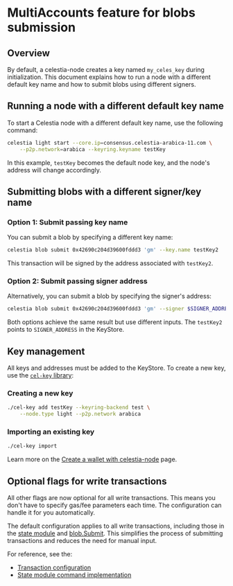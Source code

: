 # MultiAccounts feature for blobs submission

## Overview

By default, a celestia-node creates a key named `my_celes_key` during
initialization. This document explains how to run a node with a different
default key name and how to submit blobs using different signers.

## Running a node with a different default key name

To start a Celestia node with a different default key name, use the following
command:

```sh
celestia light start --core.ip=consensus.celestia-arabica-11.com \
    --p2p.network=arabica --keyring.keyname testKey
```

In this example, `testKey` becomes the default node key, and the
node's address will change accordingly.

## Submitting blobs with a different signer/key name

### Option 1: Submit passing key name

You can submit a blob by specifying a different key name:

```sh
celestia blob submit 0x42690c204d39600fddd3 'gm' --key.name testKey2
```

This transaction will be signed by the address associated with `testKey2`.

### Option 2: Submit passing signer address

Alternatively, you can submit a blob by specifying the signer's address:

```sh
celestia blob submit 0x42690c204d39600fddd3 'gm' --signer $SIGNER_ADDRESS
```

Both options achieve the same result but use different inputs. The
`testKey2` points to `SIGNER_ADDRESS` in the KeyStore.

## Key management

All keys and addresses must be added to the KeyStore. To create a new key,
use the [`cel-key` library](https://github.com/celestiaorg/celestia-node/blob/main/cmd/cel-key/main.go):

### Creating a new key

```sh
./cel-key add testKey --keyring-backend test \
    --node.type light --p2p.network arabica
```

### Importing an existing key

```sh
./cel-key import
```
Learn more on the
[Create a wallet with celestia-node](/tutorials/celestia-node-key.md#create-a-wallet-with-celestia-node)
page.

## Optional flags for write transactions

All other flags are now optional for all write transactions. This
means you don't have to specify gas/fee parameters each time.
The configuration can handle it for you automatically.


The default configuration applies to all write transactions,
including those in the [state module](https://node-rpc-docs.celestia.org/#state)
and [blob.Submit](https://node-rpc-docs.celestia.org/#blob.Submit).
This simplifies the process of submitting transactions and
reduces the need for manual input.

For reference, see the:
- [Transaction configuration](https://github.com/celestiaorg/celestia-node/blob/87e2802b687065055e117b4ed2a0128d0666587d/state/tx_config.go#L35)
- [State module command implementation](https://github.com/celestiaorg/celestia-node/blob/87e2802b687065055e117b4ed2a0128d0666587d/nodebuilder/state/cmd/state.go#L420)
